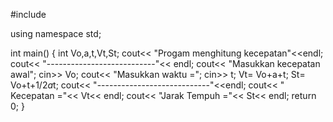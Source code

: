 #include <iostream>

using namespace std;

int main()
{
    int Vo,a,t,Vt,St;
    cout<< "Progam menghitung kecepatan"<<endl;
    cout<< "---------------------------"<< endl;
    cout<< "Masukkan kecepatan awal";
    cin>> Vo;
    cout<< "Masukkan waktu =";
    cin>> t;
    Vt= Vo+a+t;
    St= Vo+t+1/2*a*t;
    cout<< "----------------------------"<<endl;
    cout<< " Kecepatan ="<< Vt<< endl;
    cout<< "Jarak Tempuh ="<< St<< endl;
    return 0;
}
